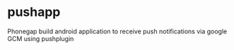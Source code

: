 pushapp
=======

Phonegap build android application to receive push notifications via google GCM using pushplugin
